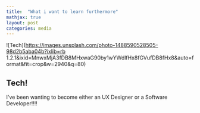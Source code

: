 ```yaml
---
title:  "What i want to learn furthermore"
mathjax: true
layout: post
categories: media
---
```


![Tech](https://images.unsplash.com/photo-1488590528505-98d2b5aba04b?ixlib=rb 1.2.1&ixid=MnwxMjA3fDB8MHxwaG90by1wYWdlfHx8fGVufDB8fHx8&auto=format&fit=crop&w=2940&q=80)


## Tech!

I've been wanting to become either an UX Designer or a Software Developer!!!!
